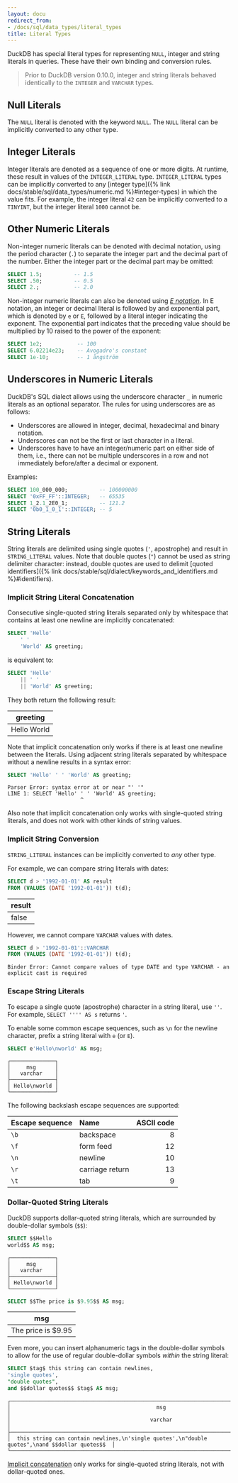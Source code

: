 ```yaml
---
layout: docu
redirect_from:
- /docs/sql/data_types/literal_types
title: Literal Types
---
```


DuckDB has special literal types for representing `NULL`, integer and string literals in queries. These have their own binding and conversion rules.

> Prior to DuckDB version 0.10.0, integer and string literals behaved identically to the `INTEGER` and `VARCHAR` types.

## Null Literals

The `NULL` literal is denoted with the keyword `NULL`. The `NULL` literal can be implicitly converted to any other type.

## Integer Literals

Integer literals are denoted as a sequence of one or more digits. At runtime, these result in values of the `INTEGER_LITERAL` type. `INTEGER_LITERAL` types can be implicitly converted to any [integer type]({% link docs/stable/sql/data_types/numeric.md %}#integer-types) in which the value fits. For example, the integer literal `42` can be implicitly converted to a `TINYINT`, but the integer literal `1000` cannot be.

## Other Numeric Literals

Non-integer numeric literals can be denoted with decimal notation, using the period character (`.`) to separate the integer part and the decimal part of the number.
Either the integer part or the decimal part may be omitted:

```sql
SELECT 1.5;          -- 1.5
SELECT .50;          -- 0.5
SELECT 2.;           -- 2.0
```

Non-integer numeric literals can also be denoted using [_E notation_](https://en.wikipedia.org/wiki/Scientific_notation#E_notation). In E notation, an integer or decimal literal is followed by and exponential part, which is denoted by `e` or `E`, followed by a literal integer indicating the exponent.
The exponential part indicates that the preceding value should be multiplied by 10 raised to the power of the exponent:

```sql
SELECT 1e2;           -- 100
SELECT 6.02214e23;    -- Avogadro's constant
SELECT 1e-10;         -- 1 ångström
```

## Underscores in Numeric Literals

DuckDB's SQL dialect allows using the underscore character `_` in numeric literals as an optional separator. The rules for using underscores are as follows:

* Underscores are allowed in integer, decimal, hexadecimal and binary notation.
* Underscores can not be the first or last character in a literal.
* Underscores have to have an integer/numeric part on either side of them, i.e., there can not be multiple underscores in a row and not immediately before/after a decimal or exponent.

Examples:

```sql
SELECT 100_000_000;          -- 100000000
SELECT '0xFF_FF'::INTEGER;   -- 65535
SELECT 1_2.1_2E0_1;          -- 121.2
SELECT '0b0_1_0_1'::INTEGER; -- 5
```

## String Literals

String literals are delimited using single quotes (`'`, apostrophe) and result in `STRING_LITERAL` values.
Note that double quotes (`"`) cannot be used as string delimiter character: instead, double quotes are used to delimit [quoted identifiers]({% link docs/stable/sql/dialect/keywords_and_identifiers.md %}#identifiers).

### Implicit String Literal Concatenation

Consecutive single-quoted string literals separated only by whitespace that contains at least one newline are implicitly concatenated:

```sql
SELECT 'Hello'
    ' '
    'World' AS greeting;
```

is equivalent to:

```sql
SELECT 'Hello'
    || ' '
    || 'World' AS greeting;
```

They both return the following result:

|  greeting   |
|-------------|
| Hello World |

Note that implicit concatenation only works if there is at least one newline between the literals. Using adjacent string literals separated by whitespace without a newline results in a syntax error:

```sql
SELECT 'Hello' ' ' 'World' AS greeting;
```

```console
Parser Error: syntax error at or near "' '"
LINE 1: SELECT 'Hello' ' ' 'World' AS greeting;
                       ^
```

Also note that implicit concatenation only works with single-quoted string literals, and does not work with other kinds of string values.

### Implicit String Conversion

`STRING_LITERAL` instances can be implicitly converted to _any_ other type.

For example, we can compare string literals with dates:

```sql
SELECT d > '1992-01-01' AS result
FROM (VALUES (DATE '1992-01-01')) t(d);
```

| result |
|:-------|
| false  |

However, we cannot compare `VARCHAR` values with dates.

```sql
SELECT d > '1992-01-01'::VARCHAR
FROM (VALUES (DATE '1992-01-01')) t(d);
```

```console
Binder Error: Cannot compare values of type DATE and type VARCHAR - an explicit cast is required
```

### Escape String Literals

To escape a single quote (apostrophe) character in a string literal, use `''`. For example, `SELECT '''' AS s` returns `'`.

To enable some common escape sequences, such as `\n` for the newline character, prefix a string literal with `e` (or `E`).

```sql
SELECT e'Hello\nworld' AS msg;
```

<!-- This output intentionally uses the duckbox formatter -->

```text
┌──────────────┐
│     msg      │
│   varchar    │
├──────────────┤
│ Hello\nworld │
└──────────────┘
```

The following backslash escape sequences are supported:

| Escape sequence | Name | ASCII code |
|:--|:--|--:|
| `\b` | backspace | 8 |
| `\f` | form feed | 12 |
| `\n` | newline | 10 |
| `\r` | carriage return |  13 |
| `\t` | tab | 9 |

### Dollar-Quoted String Literals

DuckDB supports dollar-quoted string literals, which are surrounded by double-dollar symbols (`$$`):

```sql
SELECT $$Hello
world$$ AS msg;
```

<!-- This output intentionally uses the duckbox formatter -->

```text
┌──────────────┐
│     msg      │
│   varchar    │
├──────────────┤
│ Hello\nworld │
└──────────────┘
```

```sql
SELECT $$The price is $9.95$$ AS msg;
```

|        msg         |
|--------------------|
| The price is $9.95 |

Even more, you can insert alphanumeric tags in the double-dollar symbols to allow for the use of regular double-dollar symbols *within* the string literal:

```sql
SELECT $tag$ this string can contain newlines,
'single quotes',
"double quotes",
and $$dollar quotes$$ $tag$ AS msg;
```

<!-- This output intentionally uses the duckbox formatter -->

```text
┌────────────────────────────────────────────────────────────────────────────────────────────────┐
│                                              msg                                               │
│                                            varchar                                             │
├────────────────────────────────────────────────────────────────────────────────────────────────┤
│  this string can contain newlines,\n'single quotes',\n"double quotes",\nand $$dollar quotes$$  │
└────────────────────────────────────────────────────────────────────────────────────────────────┘
```

[Implicit concatenation](#implicit-string-literal-concatenation) only works for single-quoted string literals, not with dollar-quoted ones.